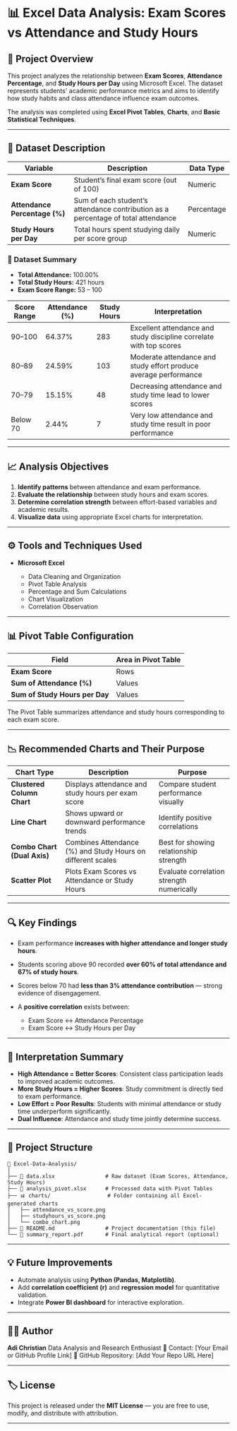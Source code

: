 # 📊 Excel Data Analysis: Exam Scores vs Attendance and Study Hours

## 🧾 Project Overview

This project analyzes the relationship between **Exam Scores**, **Attendance Percentage**, and **Study Hours per Day** using Microsoft Excel. The dataset represents students' academic performance metrics and aims to identify how study habits and class attendance influence exam outcomes.

The analysis was completed using **Excel Pivot Tables**, **Charts**, and **Basic Statistical Techniques**.

---

## 📂 Dataset Description

| Variable                      | Description                                                                       | Data Type  |
| ----------------------------- | --------------------------------------------------------------------------------- | ---------- |
| **Exam Score**                | Student’s final exam score (out of 100)                                           | Numeric    |
| **Attendance Percentage (%)** | Sum of each student’s attendance contribution as a percentage of total attendance | Percentage |
| **Study Hours per Day**       | Total hours spent studying daily per score group                                  | Numeric    |

### 🧮 Dataset Summary

* **Total Attendance:** 100.00%
* **Total Study Hours:** 421 hours
* **Exam Score Range:** 53 – 100

| Score Range | Attendance (%) | Study Hours | Interpretation                                                      |
| ----------- | -------------- | ----------- | ------------------------------------------------------------------- |
| 90–100      | 64.37%         | 283         | Excellent attendance and study discipline correlate with top scores |
| 80–89       | 24.59%         | 103         | Moderate attendance and study effort produce average performance    |
| 70–79       | 15.15%         | 48          | Decreasing attendance and study time lead to lower scores           |
| Below 70    | 2.44%          | 7           | Very low attendance and study time result in poor performance       |

---

## 📈 Analysis Objectives

1. **Identify patterns** between attendance and exam performance.
2. **Evaluate the relationship** between study hours and exam scores.
3. **Determine correlation strength** between effort-based variables and academic results.
4. **Visualize data** using appropriate Excel charts for interpretation.

---

## ⚙️ Tools and Techniques Used

* **Microsoft Excel**

  * Data Cleaning and Organization
  * Pivot Table Analysis
  * Percentage and Sum Calculations
  * Chart Visualization
  * Correlation Observation

---

## 📊 Pivot Table Configuration

| Field                          | Area in Pivot Table |
| ------------------------------ | ------------------- |
| **Exam Score**                 | Rows                |
| **Sum of Attendance (%)**      | Values              |
| **Sum of Study Hours per Day** | Values              |

The Pivot Table summarizes attendance and study hours corresponding to each exam score.

---

## 📉 Recommended Charts and Their Purpose

| Chart Type                  | Description                                                 | Purpose                                   |
| --------------------------- | ----------------------------------------------------------- | ----------------------------------------- |
| **Clustered Column Chart**  | Displays attendance and study hours per exam score          | Compare student performance visually      |
| **Line Chart**              | Shows upward or downward performance trends                 | Identify positive correlations            |
| **Combo Chart (Dual Axis)** | Combines Attendance (%) and Study Hours on different scales | Best for showing relationship strength    |
| **Scatter Plot**            | Plots Exam Scores vs Attendance or Study Hours              | Evaluate correlation strength numerically |

---

## 🔍 Key Findings

* Exam performance **increases with higher attendance and longer study hours**.
* Students scoring above 90 recorded **over 60% of total attendance and 67% of study hours**.
* Scores below 70 had **less than 3% attendance contribution** — strong evidence of disengagement.
* A **positive correlation** exists between:

  * Exam Score ↔ Attendance Percentage
  * Exam Score ↔ Study Hours per Day

---

## 📘 Interpretation Summary

* **High Attendance = Better Scores**: Consistent class participation leads to improved academic outcomes.
* **More Study Hours = Higher Scores**: Study commitment is directly tied to exam performance.
* **Low Effort = Poor Results**: Students with minimal attendance or study time underperform significantly.
* **Dual Influence**: Attendance and study time jointly determine success.

---

## 🧩 Project Structure

```
📁 Excel-Data-Analysis/
│
├── 📄 data.xlsx                # Raw dataset (Exam Scores, Attendance, Study Hours)
├── 📄 analysis_pivot.xlsx      # Processed data with Pivot Tables
├── 📊 charts/                  # Folder containing all Excel-generated charts
│   ├── attendance_vs_score.png
│   ├── studyhours_vs_score.png
│   └── combo_chart.png
├── 📘 README.md                # Project documentation (this file)
└── 📑 summary_report.pdf       # Final analytical report (optional)
```

---

## 💡 Future Improvements

* Automate analysis using **Python (Pandas, Matplotlib)**.
* Add **correlation coefficient (r)** and **regression model** for quantitative validation.
* Integrate **Power BI dashboard** for interactive exploration.

---

## 👨‍💻 Author

**Adi Christian**
Data Analysis and Research Enthusiast
📧 Contact: [Your Email or GitHub Profile Link]
🔗 GitHub Repository: [Add Your Repo URL Here]

---

## 🏷️ License

This project is released under the **MIT License** — you are free to use, modify, and distribute with attribution.

---

